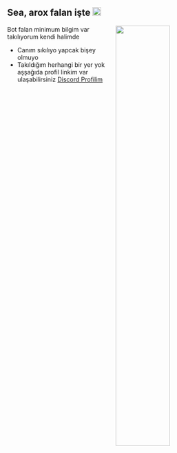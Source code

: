 <h2>Sea, arox falan işte <img src="https://media.giphy.com/media/Q7LHmoFwVP6Yc1swZs/giphy.gif" height="20px"></h2>

<img width="50%" align="right" src="https://github-readme-stats.vercel.app/api?username=aroxxxx&show_icons=true&hide_title=true&theme=dark">

Bot falan minimum bilgim var takılıyorum kendi halimde

- Canım sıkılıyo yapcak bişey olmuyo
- Takıldığım herhangi bir yer yok aşşağıda profil linkim var ulaşabilirsiniz
[Discord Profilim](https://discord.com/users/724000634512343101)
